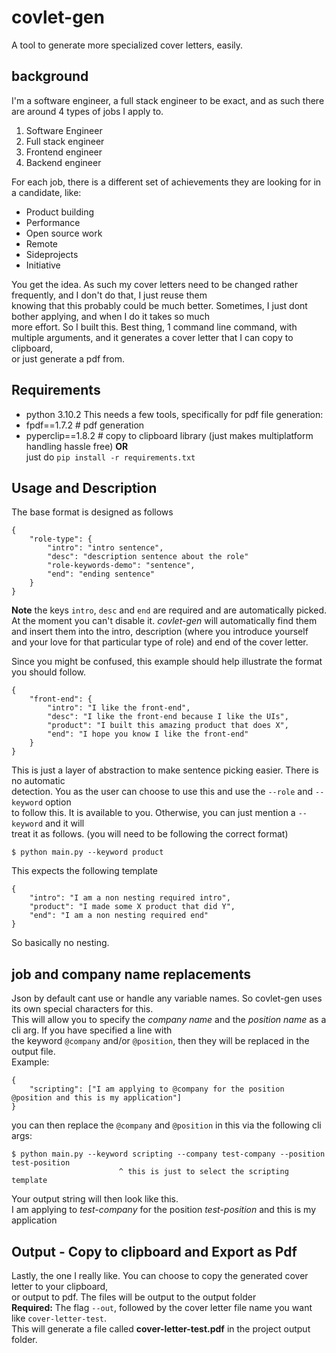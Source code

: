 # covlet-gen
A tool to generate more specialized cover letters, easily.  
## background
I'm a software engineer, a full stack engineer to be exact, and as such there are around 4 types of jobs I apply to.  
1. Software Engineer
2. Full stack engineer
3. Frontend engineer
4. Backend engineer

For each job, there is a different set of achievements they are looking for in a candidate, like:
- Product building
- Performance
- Open source work
- Remote
- Sideprojects
- Initiative

You get the idea. As such my cover letters need to be changed rather frequently, and I don't do that, I just reuse them  
knowing that this probably could be much better. Sometimes, I just dont bother applying, and when I do it takes so much  
more effort. So I built this.
Best thing, 1 command line command, with multiple arguments, and it generates a cover letter that I can copy to clipboard,  
or just generate a pdf from.
## Requirements
- python 3.10.2
This needs a few tools, specifically for pdf file generation:
- fpdf==1.7.2 # pdf generation
- pyperclip==1.8.2 # copy to clipboard library (just makes multiplatform handling hassle free)
**OR**  
just do `pip install -r requirements.txt`
## Usage and Description
The base format is designed as follows
```
{
    "role-type": {
        "intro": "intro sentence",
        "desc": "description sentence about the role"
        "role-keywords-demo": "sentence",
        "end": "ending sentence"
    }
}
```
**Note** the keys `intro`, `desc` and `end` are required and are automatically picked. 
At the moment you can't disable it. 
*covlet-gen* will automatically find them and insert them into the intro, description (where you introduce yourself  
and your love for that particular type of role) and end of the cover letter.

Since you might be confused, this example should help illustrate the format you should follow.
```
{
    "front-end": {
        "intro": "I like the front-end",
        "desc": "I like the front-end because I like the UIs",
        "product": "I built this amazing product that does X",
        "end": "I hope you know I like the front-end"
    }
}
```
This is just a layer of abstraction to make sentence picking easier. There is no automatic  
detection. You as the user can choose to use this and use the `--role` and `--keyword` option  
to follow this. It is available to you. Otherwise, you can just mention a `--keyword` and it will  
treat it as follows. (you will need to be following the correct format)  
```
$ python main.py --keyword product
```
This expects the following template
```
{
    "intro": "I am a non nesting required intro",
    "product": "I made some X product that did Y",
    "end": "I am a non nesting required end"
}
```
So basically no nesting.

## job and company name replacements
Json by default cant use or handle any variable names. So covlet-gen uses its own special characters for this.  
This will allow you to specify the *company name* and the *position name* as a cli arg. If you have specified a line with  
the keyword `@company` and/or `@position`, then they will be replaced in the output file.  
Example:
```
{
    "scripting": ["I am applying to @company for the position @position and this is my application"]
}
```
you can then replace the `@company` and `@position` in this via the following cli args:
```
$ python main.py --keyword scripting --company test-company --position test-position
                        ^ this is just to select the scripting template
```
Your output string will then look like this.  
I am applying to *test-company* for the position *test-position* and this is my application

## Output - Copy to clipboard and Export as Pdf
Lastly, the one I really like. You can choose to copy the generated cover letter to your clipboard,  
or output to pdf. The files will be output to the output folder  
**Required:** The flag `--out`, followed by the cover letter file name you want like `cover-letter-test`.  
This will generate a file called **cover-letter-test.pdf** in the project output folder.